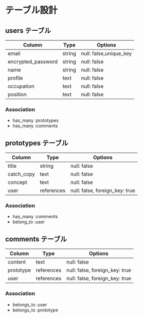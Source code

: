 # テーブル設計

## users テーブル

| Column             | Type   | Options                |
| ------------------ | ------ | ---------------------- |
| email              | string | null: false,unique_key |
| encrypted_password | string | null: false            |
| name               | string | null: false            |
| profile            | text   | null: false            |
| occupation         | text   | null: false            |
| position           | text   | null: false            | 

### Association

- has_many :prototypes
- has_many :comments

## prototypes テーブル

| Column     | Type       | Options                        |
| -------    | ---------- | ------------------------------ |
| title      | string     | null: false                    |
| catch_copy | text       | null: false                    |
| concept    | text       | null: false                    |
| user       | references | null: false, foreign_key: true |

### Association

- has_many :comments
- belong_to :user

## comments テーブル

| Column    | Type       | Options                        |
| -------   | ---------- | ------------------------------ |
| content   | text       | null: false                    |
| prototype | references | null: false, foreign_key: true |
| user      | references | null: false, foreign_key: true |

### Association

- belongs_to :user
- belongs_to :prototype